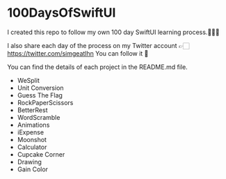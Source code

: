 # 100DaysOfSwiftUI
I created this repo to follow my own 100 day SwiftUI learning process.👩🏻‍💻

I also share each day of the process on my Twitter account 👉🏻 https://twitter.com/simgeatlhn You can follow it 🥳

You can find the details of each project in the README.md file.


-	WeSplit
-	Unit Conversion
-	Guess The Flag
-	RockPaperScissors
-	BetterRest
-	WordScramble
-	Animations
-	iExpense
-	Moonshot
-	Calculator
-	Cupcake Corner
-	Drawing
-	Gain Color

 
 

